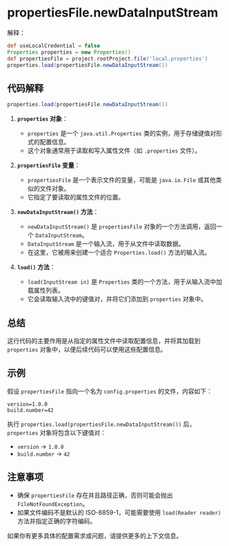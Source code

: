 # propertiesFile.newDataInputStream

解释：

```groovy
def useLocalCredential = false
Properties properties = new Properties()
def propertiesFile = project.rootProject.file('local.properties')
properties.load(propertiesFile.newDataInputStream())
```

## 代码解释

```groovy
properties.load(propertiesFile.newDataInputStream())
```

1. **`properties` 对象**：
   - `properties` 是一个 `java.util.Properties` 类的实例，用于存储键值对形式的配置信息。
   - 这个对象通常用于读取和写入属性文件（如 `.properties` 文件）。

2. **`propertiesFile` 变量**：
   - `propertiesFile` 是一个表示文件的变量，可能是 `java.io.File` 或其他类似的文件对象。
   - 它指定了要读取的属性文件的位置。

3. **`newDataInputStream()` 方法**：
   - `newDataInputStream()` 是 `propertiesFile` 对象的一个方法调用，返回一个 `DataInputStream`。
   - `DataInputStream` 是一个输入流，用于从文件中读取数据。
   - 在这里，它被用来创建一个适合 `Properties.load()` 方法的输入流。

4. **`load()` 方法**：
   - `load(InputStream in)` 是 `Properties` 类的一个方法，用于从输入流中加载属性列表。
   - 它会读取输入流中的键值对，并将它们添加到 `properties` 对象中。

## 总结

这行代码的主要作用是从指定的属性文件中读取配置信息，并将其加载到 `properties` 对象中，以便后续代码可以使用这些配置信息。

## 示例

假设 `propertiesFile` 指向一个名为 `config.properties` 的文件，内容如下：

```properties
version=1.0.0
build.number=42
```

执行 `properties.load(propertiesFile.newDataInputStream())` 后，`properties` 对象将包含以下键值对：

- `version` -> `1.0.0`
- `build.number` -> `42`

## 注意事项

- 确保 `propertiesFile` 存在并且路径正确，否则可能会抛出 `FileNotFoundException`。
- 如果文件编码不是默认的 ISO-8859-1，可能需要使用 `load(Reader reader)` 方法并指定正确的字符编码。

如果你有更多具体的配置需求或问题，请提供更多的上下文信息。
